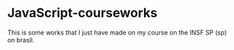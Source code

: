 # JavaScript-courseworks
This is some works that I just have made on my course on the INSF SP (sp) on brasil.
